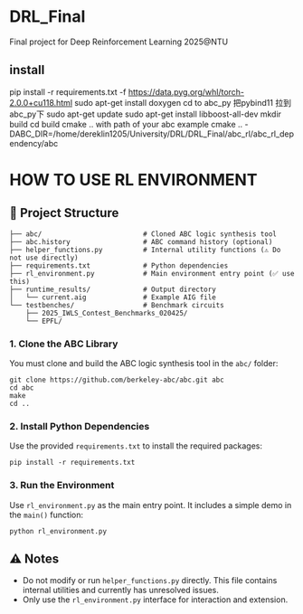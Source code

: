 # DRL_Final
Final project for Deep Reinforcement Learning 2025@NTU

## install
pip install -r requirements.txt -f https://data.pyg.org/whl/torch-2.0.0+cu118.html
sudo apt-get install doxygen
cd to abc_py
把pybind11 拉到abc_py下
sudo apt-get update
sudo apt-get install libboost-all-dev
mkdir build 
cd build 
cmake .. with path of your abc
example cmake .. -DABC_DIR=/home/dereklin1205/University/DRL/DRL_Final/abc_rl/abc_rl_dependency/abc


# HOW TO USE RL ENVIRONMENT

## 📁 Project Structure

    ├── abc/                         # Cloned ABC logic synthesis tool
    ├── abc.history                  # ABC command history (optional)
    ├── helper_functions.py          # Internal utility functions (⚠️ Do not use directly)
    ├── requirements.txt             # Python dependencies
    ├── rl_environment.py            # Main environment entry point (✅ use this)
    ├── runtime_results/             # Output directory
    │   └── current.aig              # Example AIG file
    └── testbenches/                 # Benchmark circuits
        ├── 2025_IWLS_Contest_Benchmarks_020425/
        └── EPFL/


### 1. Clone the ABC Library

You must clone and build the ABC logic synthesis tool in the `abc/` folder:

    git clone https://github.com/berkeley-abc/abc.git abc
    cd abc
    make
    cd ..

### 2. Install Python Dependencies

Use the provided `requirements.txt` to install the required packages:

    pip install -r requirements.txt

### 3. Run the Environment

Use `rl_environment.py` as the main entry point. It includes a simple demo in the `main()` function:

    python rl_environment.py

## ⚠️ Notes

- Do not modify or run `helper_functions.py` directly. This file contains internal utilities and currently has unresolved issues.
- Only use the `rl_environment.py` interface for interaction and extension.




